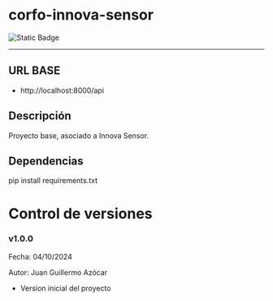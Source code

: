 # corfo-innova-sensor
![Static Badge](https://img.shields.io/badge/Django-092E20?style=for-the-badge&logo=django&logoColor=green)


-----------

## URL BASE
- http://localhost:8000/api


## Descripción
Proyecto base, asociado a Innova Sensor.

## Dependencias
pip install requirements.txt


# Control de versiones
### v1.0.0
Fecha: 04/10/2024

Autor: Juan Guillermo Azócar

- Version inicial del proyecto
